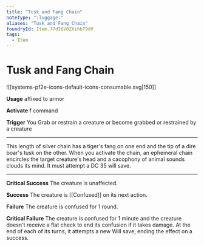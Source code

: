 ```yaml
---
title: "Tusk and Fang Chain"
noteType: ":luggage:"
aliases: "Tusk and Fang Chain"
foundryId: Item.77dI6V0ZXihbT9dV
tags:
  - Item
---
```


# Tusk and Fang Chain
![[systems-pf2e-icons-default-icons-consumable.svg|150]]

**Usage** affixed to armor

**Activate** f command

**Trigger** You Grab or restrain a creature or become grabbed or restrained by a creature

* * *

This length of silver chain has a tiger's fang on one end and the tip of a dire boar's tusk on the other. When you activate the chain, an ephemeral chain encircles the target creature's head and a cacophony of animal sounds clouds its mind. It must attempt a DC 35 will save.

* * *

**Critical Success** The creature is unaffected.

**Success** The creature is [[Confused]] on its next action.

**Failure** The creature is confused for 1 round.

**Critical Failure** The creature is confused for 1 minute and the creature doesn't receive a flat check to end its confusion if it takes damage. At the end of each of its turns, it attempts a new Will save, ending the effect on a success.
